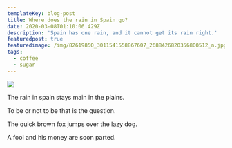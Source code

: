 ```yaml
---
templateKey: blog-post
title: Where does the rain in Spain go?
date: 2020-03-08T01:10:06.429Z
description: 'Spain has one rain, and it cannot get its rain right.'
featuredpost: true
featuredimage: /img/82619850_3011541558867607_2688426820356800512_n.jpg
tags:
  - coffee
  - sugar
---
```

![](/img/82619850_3011541558867607_2688426820356800512_n.jpg)

The rain in spain stays main in the plains.

To be or not to be that is the question.

The quick brown fox jumps over the lazy dog.

A fool and his money are soon parted.
